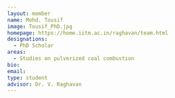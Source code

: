 ```yaml
---
layout: member
name: Mohd. Tousif
image: Tousif_PhD.jpg
homepage: https://home.iitm.ac.in/raghavan/team.html
designations: 
  - PhD Scholar
areas: 
  - Studies on pulverized coal combustion
bio: 
email: 
type: student
advisor: Dr. V. Raghavan
---
```

